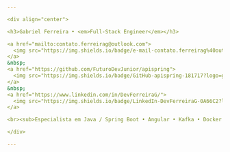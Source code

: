 ```yaml
---

<div align="center">

<h3>Gabriel Ferreira • <em>Full-Stack Engineer</em></h3>

<a href="mailto:contato.ferreirag@outlook.com">
  <img src="https://img.shields.io/badge/e-mail-contato.ferreirag%40outlook.com-blue?logo=gmail&logoColor=white" alt="E-mail">
</a>
&nbsp;
<a href="https://github.com/FuturoDevJunior/apispring">
  <img src="https://img.shields.io/badge/GitHub-apispring-181717?logo=github" alt="GitHub">
</a>
&nbsp;
<a href="https://www.linkedin.com/in/DevFerreiraG/">
  <img src="https://img.shields.io/badge/LinkedIn-DevFerreiraG-0A66C2?logo=linkedin&logoColor=white" alt="LinkedIn">
</a>

<br><sub>Especialista em Java / Spring Boot • Angular • Kafka • Docker & K8s</sub>

</div>

---
```

